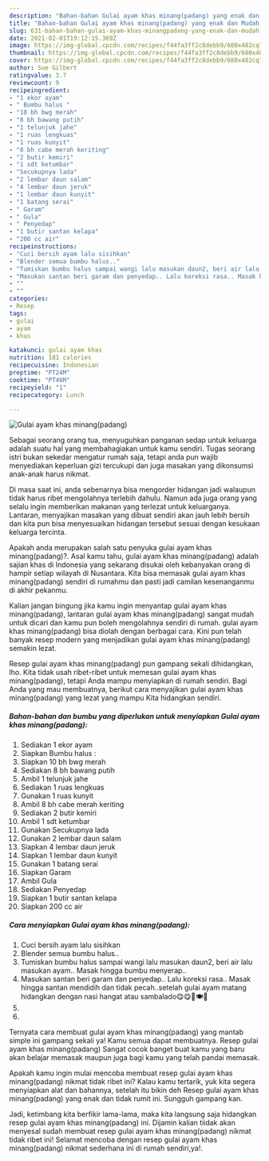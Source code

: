 ```yaml
---
description: "Bahan-bahan Gulai ayam khas minang(padang) yang enak dan Mudah Dibuat"
title: "Bahan-bahan Gulai ayam khas minang(padang) yang enak dan Mudah Dibuat"
slug: 631-bahan-bahan-gulai-ayam-khas-minangpadang-yang-enak-dan-mudah-dibuat
date: 2021-02-01T19:12:15.369Z
image: https://img-global.cpcdn.com/recipes/f44fa3ff2c8debb9/680x482cq70/gulai-ayam-khas-minangpadang-foto-resep-utama.jpg
thumbnail: https://img-global.cpcdn.com/recipes/f44fa3ff2c8debb9/680x482cq70/gulai-ayam-khas-minangpadang-foto-resep-utama.jpg
cover: https://img-global.cpcdn.com/recipes/f44fa3ff2c8debb9/680x482cq70/gulai-ayam-khas-minangpadang-foto-resep-utama.jpg
author: Sue Gilbert
ratingvalue: 3.7
reviewcount: 9
recipeingredient:
- "1 ekor ayam"
- " Bumbu halus "
- "10 bh bwg merah"
- "8 bh bawang putih"
- "1 telunjuk jahe"
- "1 ruas lengkuas"
- "1 ruas kunyit"
- "8 bh cabe merah keriting"
- "2 butir kemiri"
- "1 sdt ketumbar"
- "Secukupnya lada"
- "2 lembar daun salam"
- "4 lembar daun jeruk"
- "1 lembar daun kunyit"
- "1 batang serai"
- " Garam"
- " Gula"
- " Penyedap"
- "1 butir santan kelapa"
- "200 cc air"
recipeinstructions:
- "Cuci bersih ayam lalu sisihkan"
- "Blender semua bumbu halus.."
- "Tumiskan bumbu halus sampai wangi lalu masukan daun2, beri air lalu masukan ayam.. Masak hingga bumbu menyerap.."
- "Masukan santan beri garam dan penyedap.. Lalu koreksi rasa.. Masak hingga santan mendidih dan tidak pecah..setelah gulai ayam matang hidangkan dengan nasi hangat atau sambalado😋😋🐓🍽🍶"
- ""
- ""
categories:
- Resep
tags:
- gulai
- ayam
- khas

katakunci: gulai ayam khas 
nutrition: 181 calories
recipecuisine: Indonesian
preptime: "PT24M"
cooktime: "PT46M"
recipeyield: "1"
recipecategory: Lunch

---
```



![Gulai ayam khas minang(padang)](https://img-global.cpcdn.com/recipes/f44fa3ff2c8debb9/680x482cq70/gulai-ayam-khas-minangpadang-foto-resep-utama.jpg)

Sebagai seorang orang tua, menyuguhkan panganan sedap untuk keluarga adalah suatu hal yang membahagiakan untuk kamu sendiri. Tugas seorang istri bukan sekedar mengatur rumah saja, tetapi anda pun wajib menyediakan keperluan gizi tercukupi dan juga masakan yang dikonsumsi anak-anak harus nikmat.

Di masa  saat ini, anda sebenarnya bisa mengorder hidangan jadi walaupun tidak harus ribet mengolahnya terlebih dahulu. Namun ada juga orang yang selalu ingin memberikan makanan yang terlezat untuk keluarganya. Lantaran, menyajikan masakan yang dibuat sendiri akan jauh lebih bersih dan kita pun bisa menyesuaikan hidangan tersebut sesuai dengan kesukaan keluarga tercinta. 



Apakah anda merupakan salah satu penyuka gulai ayam khas minang(padang)?. Asal kamu tahu, gulai ayam khas minang(padang) adalah sajian khas di Indonesia yang sekarang disukai oleh kebanyakan orang di hampir setiap wilayah di Nusantara. Kita bisa memasak gulai ayam khas minang(padang) sendiri di rumahmu dan pasti jadi camilan kesenanganmu di akhir pekanmu.

Kalian jangan bingung jika kamu ingin menyantap gulai ayam khas minang(padang), lantaran gulai ayam khas minang(padang) sangat mudah untuk dicari dan kamu pun boleh mengolahnya sendiri di rumah. gulai ayam khas minang(padang) bisa diolah dengan berbagai cara. Kini pun telah banyak resep modern yang menjadikan gulai ayam khas minang(padang) semakin lezat.

Resep gulai ayam khas minang(padang) pun gampang sekali dihidangkan, lho. Kita tidak usah ribet-ribet untuk memesan gulai ayam khas minang(padang), tetapi Anda mampu menyiapkan di rumah sendiri. Bagi Anda yang mau membuatnya, berikut cara menyajikan gulai ayam khas minang(padang) yang lezat yang mampu Kita hidangkan sendiri.

<!--inarticleads1-->

##### Bahan-bahan dan bumbu yang diperlukan untuk menyiapkan Gulai ayam khas minang(padang):

1. Sediakan 1 ekor ayam
1. Siapkan  Bumbu halus :
1. Siapkan 10 bh bwg merah
1. Sediakan 8 bh bawang putih
1. Ambil 1 telunjuk jahe
1. Sediakan 1 ruas lengkuas
1. Gunakan 1 ruas kunyit
1. Ambil 8 bh cabe merah keriting
1. Sediakan 2 butir kemiri
1. Ambil 1 sdt ketumbar
1. Gunakan Secukupnya lada
1. Gunakan 2 lembar daun salam
1. Siapkan 4 lembar daun jeruk
1. Siapkan 1 lembar daun kunyit
1. Gunakan 1 batang serai
1. Siapkan  Garam
1. Ambil  Gula
1. Sediakan  Penyedap
1. Siapkan 1 butir santan kelapa
1. Siapkan 200 cc air




<!--inarticleads2-->

##### Cara menyiapkan Gulai ayam khas minang(padang):

1. Cuci bersih ayam lalu sisihkan
1. Blender semua bumbu halus..
1. Tumiskan bumbu halus sampai wangi lalu masukan daun2, beri air lalu masukan ayam.. Masak hingga bumbu menyerap..
1. Masukan santan beri garam dan penyedap.. Lalu koreksi rasa.. Masak hingga santan mendidih dan tidak pecah..setelah gulai ayam matang hidangkan dengan nasi hangat atau sambalado😋😋🐓🍽🍶
1. 
1. 




Ternyata cara membuat gulai ayam khas minang(padang) yang mantab simple ini gampang sekali ya! Kamu semua dapat membuatnya. Resep gulai ayam khas minang(padang) Sangat cocok banget buat kamu yang baru akan belajar memasak maupun juga bagi kamu yang telah pandai memasak.

Apakah kamu ingin mulai mencoba membuat resep gulai ayam khas minang(padang) nikmat tidak ribet ini? Kalau kamu tertarik, yuk kita segera menyiapkan alat dan bahannya, setelah itu bikin deh Resep gulai ayam khas minang(padang) yang enak dan tidak rumit ini. Sungguh gampang kan. 

Jadi, ketimbang kita berfikir lama-lama, maka kita langsung saja hidangkan resep gulai ayam khas minang(padang) ini. Dijamin kalian tiidak akan menyesal sudah membuat resep gulai ayam khas minang(padang) nikmat tidak ribet ini! Selamat mencoba dengan resep gulai ayam khas minang(padang) nikmat sederhana ini di rumah sendiri,ya!.


